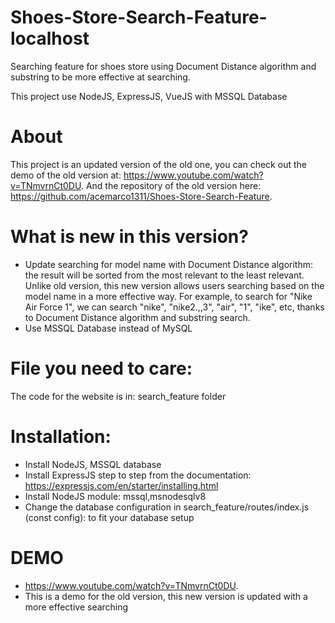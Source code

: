 # Shoes-Store-Search-Feature-localhost
Searching feature for shoes store using Document Distance algorithm and substring to be more effective at searching.

This project use NodeJS, ExpressJS, VueJS with MSSQL Database

# About 
This project is an updated version of the old one, you can check out the demo of the old version at: https://www.youtube.com/watch?v=TNmvrnCt0DU. And the repository of the old version here: https://github.com/acemarco1311/Shoes-Store-Search-Feature.

# What is new in this version?
- Update searching for model name with Document Distance algorithm: the result will be sorted from the most relevant to the least relevant. Unlike old version, this new version allows users searching based on the model name in a more effective way. For example, to search for "Nike Air Force 1", we can search "nike", "nike2.,,3", "air", "1", "ike", etc, thanks to Document Distance algorithm and substring search.
- Use MSSQL Database instead of MySQL 
 
# File you need to care: 
The code for the website is in: search_feature folder

# Installation:
- Install NodeJS, MSSQL database
- Install ExpressJS step to step from the documentation: https://expressjs.com/en/starter/installing.html
- Install NodeJS module: mssql,msnodesqlv8
- Change the database configuration in search_feature/routes/index.js (const config): to fit your database setup

# DEMO
- https://www.youtube.com/watch?v=TNmvrnCt0DU.
- This is a demo for the old version, this new version is updated with a more effective searching

